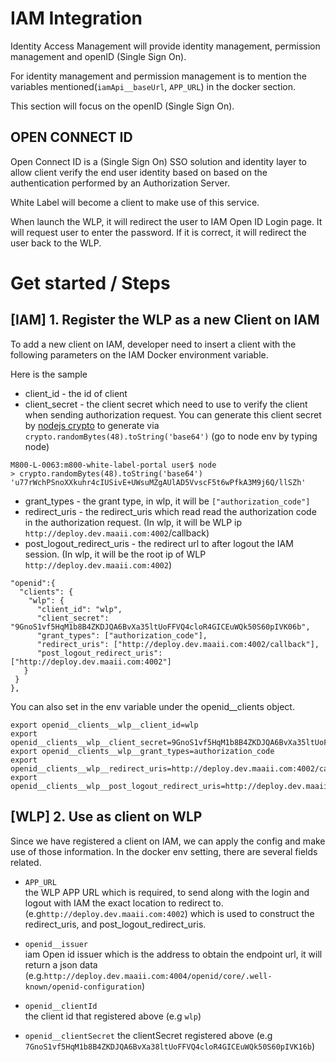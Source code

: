 # IAM Integration

Identity Access Management will provide identity management, permission management and openID (Single Sign On).

For identity management and permission management is to mention the
variables mentioned(`iamApi__baseUrl`, `APP_URL`) in the docker section.

This section will focus on the openID (Single Sign On).

## OPEN CONNECT ID

Open Connect ID is a (Single Sign On) SSO solution and identity layer to allow client verify the end user identity based on based on the authentication performed by an Authorization Server.

White Label will become a client to make use of this service.

When launch the WLP, it will redirect the user to IAM Open ID Login page.
It will request user to enter the password. If it is correct, it will redirect the user back to the WLP.

# Get started / Steps

## [IAM] 1. Register the WLP as a new Client on IAM
To add a new client on IAM, developer need to insert a client with the following parameters on the IAM Docker environment variable.

Here is the sample  
 - client_id - the id of client
 - client_secret - the client secret which need to use to verify the client when sending authorization request. You can generate this client secret by [nodejs crypto](https://nodejs.org/api/crypto.html#crypto_crypto_randombytes_size_callback) to generate via
  `crypto.randomBytes(48).toString('base64')` (go to node env by typing node)
  ```
  M800-L-0063:m800-white-label-portal user$ node
> crypto.randomBytes(48).toString('base64')
'u77rWchPSnoXXkuhr4cIUSivE+UWsuMZgAUlAD5VvscF5t6wPfkA3M9j6Q/llSZh'
  ```
 - grant_types - the grant type, in wlp, it will be `["authorization_code"]`
 - redirect_uris - the redirect_uris which read read the authorization code in the authorization request. (In wlp, it will be WLP ip `http://deploy.dev.maaii.com:4002`/callback)
 - post_logout_redirect_uris - the redirect url to after logout the IAM session. (In wlp, it will be the root ip of WLP `http://deploy.dev.maaii.com:4002`)
```
"openid":{
  "clients": {
    "wlp": {
      "client_id": "wlp",
      "client_secret": "9GnoS1vf5HqM1b8B4ZKDJQA6BvXa35ltUoFFVQ4cloR4GICEuWQk50S60pIVK06b",
      "grant_types": ["authorization_code"],
      "redirect_uris": ["http://deploy.dev.maaii.com:4002/callback"],
      "post_logout_redirect_uris": ["http://deploy.dev.maaii.com:4002"]
   }
 }
},
```

You can also set in the env variable under the openid__clients object.
```
export openid__clients__wlp__client_id=wlp
export openid__clients__wlp__client_secret=9GnoS1vf5HqM1b8B4ZKDJQA6BvXa35ltUoFFVQ4cloR4GICEuWQk50S60pIVK06b
export openid__clients__wlp__grant_types=authorization_code
export openid__clients__wlp__redirect_uris=http://deploy.dev.maaii.com:4002/callback
export openid__clients__wlp__post_logout_redirect_uris=http://deploy.dev.maaii.com:4002
```
## [WLP] 2. Use as client on WLP

Since we have registered a client on IAM, we can apply the config and make use of those information.
In the docker env setting, there are several fields related.

- `APP_URL`  
the WLP APP URL which is required, to send along with the login and logout with IAM the exact location to redirect to.(e.g`http://deploy.dev.maaii.com:4002`) which is used to construct the redirect_uris, and post_logout_redirect_uris.

- `openid__issuer`  
iam Open id issuer which is the address to obtain the endpoint url, it will return a json data (e.g.`http://deploy.dev.maaii.com:4004/openid/core/.well-known/openid-configuration`)

- `openid__clientId`  
the client id that registered above (e.g `wlp`)

- `openid__clientSecret`
the clientSecret registered above (e.g `7GnoS1vf5HqM1b8B4ZKDJQA6BvXa38ltUoFFVQ4cloR4GICEuWQk50S60pIVK16b`)
